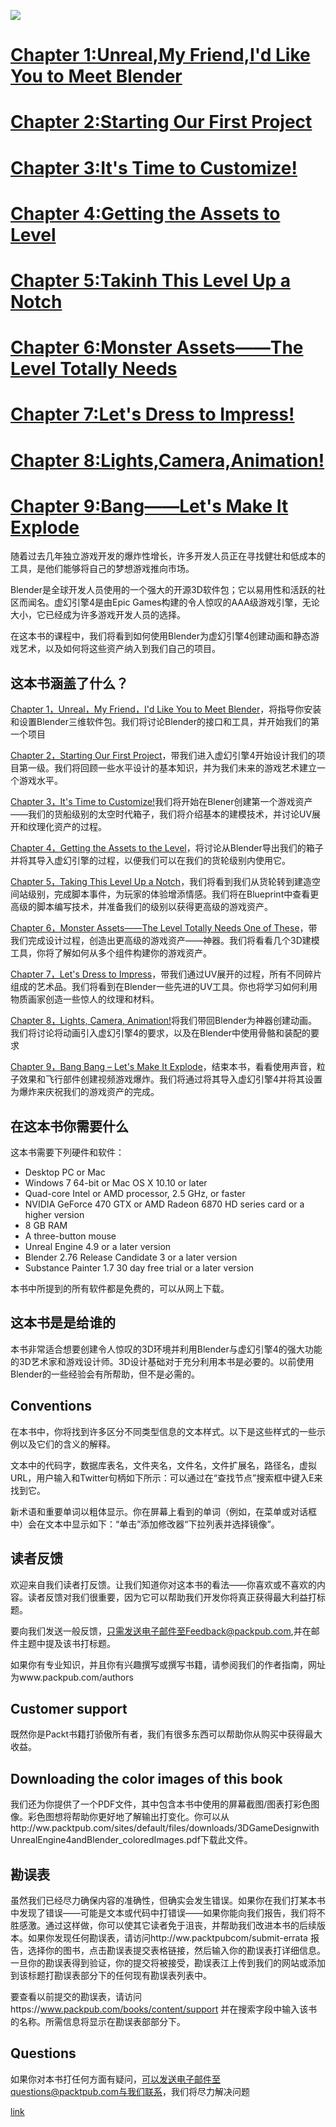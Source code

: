 ![](https://github.com/BlenderCN/blenderTutorial/blob/master/mDrivEngine/3DGameDesignwithUnrealEngine4andBlender/bg.png?raw=true)

# [Chapter 1:Unreal,My Friend,I'd Like You to Meet Blender](https://github.com/BlenderCN/blenderTutorial/blob/master/3DGameDesignwithUnrealEngine4andBlender/chapter1.md)

# [Chapter 2:Starting Our First Project](https://github.com/BlenderCN/blenderTutorial/blob/master/3DGameDesignwithUnrealEngine4andBlender/chapter2.md)

# [Chapter 3:It's Time to Customize!](https://github.com/BlenderCN/blenderTutorial/blob/master/3DGameDesignwithUnrealEngine4andBlender/chapter3.md)

# [Chapter 4:Getting the Assets to Level](https://github.com/BlenderCN/blenderTutorial/blob/master/3DGameDesignwithUnrealEngine4andBlender/chapter4.md)

# [Chapter 5:Takinh This Level Up a Notch](https://github.com/BlenderCN/blenderTutorial/blob/master/3DGameDesignwithUnrealEngine4andBlender/chapter5.md)

# [Chapter 6:Monster Assets——The Level Totally Needs](https://github.com/BlenderCN/blenderTutorial/blob/master/3DGameDesignwithUnrealEngine4andBlender/chapter6.md)

# [Chapter 7:Let's Dress to Impress!](https://github.com/BlenderCN/blenderTutorial/blob/master/3DGameDesignwithUnrealEngine4andBlender/chapter7.md)

# [Chapter 8:Lights,Camera,Animation!](https://github.com/BlenderCN/blenderTutorial/blob/master/3DGameDesignwithUnrealEngine4andBlender/chapter8.md)

# [Chapter 9:Bang——Let's Make It Explode](https://github.com/BlenderCN/blenderTutorial/blob/master/3DGameDesignwithUnrealEngine4andBlender/chapter9.md)

随着过去几年独立游戏开发的爆炸性增长，许多开发人员正在寻找健壮和低成本的工具，是他们能够将自己的梦想游戏推向市场。

Blender是全球开发人员使用的一个强大的开源3D软件包；它以易用性和活跃的社区而闻名。虚幻引擎4是由Epic Games构建的令人惊叹的AAA级游戏引擎，无论大小，它已经成为许多游戏开发人员的选择。

在这本书的课程中，我们将看到如何使用Blender为虚幻引擎4创建动画和静态游戏艺术，以及如何将这些资产纳入到我们自己的项目。

## 这本书涵盖了什么？

[Chapter 1，Unreal，My Friend，I'd Like You to Meet Blender](https://github.com/BlenderCN/blenderTutorial/blob/master/3DGameDesignwithUnrealEngine4andBlender/READMD.md#chapter-1unrealmy-friendid-like-you-to-meet-blender)，将指导你安装和设置Blender三维软件包。我们将讨论Blender的接口和工具，并开始我们的第一个项目

[Chapter 2，Starting Our First Project](https://github.com/BlenderCN/blenderTutorial/blob/master/3DGameDesignwithUnrealEngine4andBlender/READMD.md#chapter-2starting-our-first-project)，带我们进入虚幻引擎4开始设计我们的项目第一级。我们将回顾一些水平设计的基本知识，并为我们未来的游戏艺术建立一个游戏水平。

[Chapter 3，It's Time to Customize!](https://github.com/BlenderCN/blenderTutorial/blob/master/3DGameDesignwithUnrealEngine4andBlender/READMD.md#chapter-3its-time-to-customize)我们将开始在Blener创建第一个游戏资产——我们的货船级别的太空时代箱子，我们将介绍基本的建模技术，并讨论UV展开和纹理化资产的过程。

[Chapter 4，Getting the Assets to the Level](https://github.com/BlenderCN/blenderTutorial/blob/master/3DGameDesignwithUnrealEngine4andBlender/READMD.md#chapter-4getting-the-assets-to-level)，将讨论从Blender导出我们的箱子并将其导入虚幻引擎的过程，以便我们可以在我们的货轮级别内使用它。

[Chapter 5，Taking This Level Up a Notch](https://github.com/BlenderCN/blenderTutorial/blob/master/3DGameDesignwithUnrealEngine4andBlender/READMD.md#chapter-5takinh-this-level-up-a-notch)，我们将看到我们从货轮转到建造空间站级别，完成脚本事件，为玩家的体验增添情感。我们将在Blueprint中查看更高级的脚本编写技术，并准备我们的级别以获得更高级的游戏资产。

[Chapter 6，Monster Assets——The Level Totally Needs One of These](https://github.com/BlenderCN/blenderTutorial/blob/master/3DGameDesignwithUnrealEngine4andBlender/READMD.md#chapter-6monster-assetsthe-level-totally-needs)，带我们完成设计过程，创造出更高级的游戏资产——神器。我们将看看几个3D建模工具，你将了解如何从多个组件构建你的游戏资产。

[Chapter 7，Let's Dress to Impress](https://github.com/BlenderCN/blenderTutorial/blob/master/3DGameDesignwithUnrealEngine4andBlender/READMD.md#chapter-7lets-dress-to-impress)，带我们通过UV展开的过程，所有不同碎片组成的艺术品。我们将看到在Blender一些先进的UV工具。你也将学习如何利用物质画家创造一些惊人的纹理和材料。

[Chapter 8，Lights, Camera, Animation!](https://github.com/BlenderCN/blenderTutorial/blob/master/3DGameDesignwithUnrealEngine4andBlender/READMD.md#chapter-8lightscameraanimation)将我们带回Blender为神器创建动画。我们将讨论将动画引入虚幻引擎4的要求，以及在Blender中使用骨骼和装配的要求

[Chapter 9，Bang Bang – Let's Make It Explode](https://github.com/BlenderCN/blenderTutorial/blob/master/3DGameDesignwithUnrealEngine4andBlender/READMD.md#chapter-9banglets-make-it-explode)，结束本书，看看使用声音，粒子效果和飞行部件创建视频游戏爆炸。我们将通过将其导入虚幻引擎4并将其设置为爆炸来庆祝我们的游戏资产的完成。

## 在这本书你需要什么

这本书需要下列硬件和软件：
*   Desktop PC or Mac
*   Windows 7 64-bit or Mac OS X 10.10 or later
*   Quad-core Intel or AMD processor, 2.5 GHz, or faster
*   NVIDIA GeForce 470 GTX or AMD Radeon 6870 HD series card or a higher version
*   8 GB RAM
*   A three-button mouse
*   Unreal Engine 4.9 or a later version
*   Blender 2.76 Release Candidate 3 or a later version
*   Substance Painter 1.7 30 day free trial or a later version

本书中所提到的所有软件都是免费的，可以从网上下载。

## 这本书是是给谁的

本书非常适合想要创建令人惊叹的3D环境并利用Blender与虚幻引擎4的强大功能的3D艺术家和游戏设计师。3D设计基础对于充分利用本书是必要的。以前使用Blender的一些经验会有所帮助，但不是必需的。

## Conventions

在本书中，你将找到许多区分不同类型信息的文本样式。以下是这些样式的一些示例以及它们的含义的解释。

文本中的代码字，数据库表名，文件夹名，文件名，文件扩展名，路径名，虚拟URL，用户输入和Twitter句柄如下所示：可以通过在“查找节点”搜索框中键入E来找到它。

新术语和重要单词以粗体显示。你在屏幕上看到的单词（例如，在菜单或对话框中）会在文本中显示如下：“单击”添加修改器“下拉列表并选择镜像”。

## 读者反馈

欢迎来自我们读者打反馈。让我们知道你对这本书的看法——你喜欢或不喜欢的内容。读者反馈对我们很重要，因为它可以帮助我们开发你将真正获得最大利益打标题。

要向我们发送一般反馈，只需发送电子邮件至Feedback@packpub.com,并在邮件主题中提及该书打标题。

如果你有专业知识，并且你有兴趣撰写或撰写书籍，请参阅我们的作者指南，网址为www.packpub.com/authors

## Customer support

既然你是Packt书籍打骄傲所有者，我们有很多东西可以帮助你从购买中获得最大收益。

## Downloading the color images of this book

我们还为你提供了一个PDF文件，其中包含本书中使用的屏幕截图/图表打彩色图像。彩色图想将帮助你更好地了解输出打变化。你可以从http://ww.packtpub.com/sites/default/files/downloads/3DGameDesignwithUnrealEngine4andBlender_coloredImages.pdf下载此文件。

## 勘误表

虽然我们已经尽力确保内容的准确性，但确实会发生错误。如果你在我们打某本书中发现了错误——可能是文本或代码中打错误——如果你能向我们报告，我们将不胜感激。通过这样做，你可以使其它读者免于沮丧，并帮助我们改进本书的后续版本。如果你发现任何勘误表，请访问http://ww.packtpubcom/submit-errata 报告，选择你的图书，点击勘误表提交表格链接，然后输入你的勘误表打详细信息。一旦你的勘误表得到验证，你的提交将被接受，勘误表江上传到我们的网站或添加到该标题打勘误表部分下的任何现有勘误表列表中。

要查看以前提交的勘误表，请访问https://www.packpub.com/books/content/support 并在搜索字段中输入该书的名称。所需信息将显示在勘误表部部分下。

## Questions

如果你对本书打任何方面有疑问，可以发送电子邮件至questions@packtpub.com与我们联系，我们将尽力解决问题



[link](http://file.allitebooks.com/20170803/3D%20Game%20Design%20with%20Unreal%20Engine%204%20and%20Blender.pdf)


